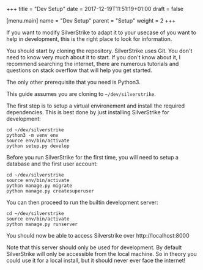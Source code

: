+++
title = "Dev Setup"
date =  2017-12-19T11:51:19+01:00
draft = false

[menu.main]
    name = "Dev Setup"
    parent = "Setup"
    weight = 2
+++

If you want to modify SilverStrike to adapt it to your usecase of you want to help in development,
this is the right place to look for information.

You should start by cloning the repository.
SilverStrike uses Git. You don't need to know very much about it to start.
If you don't know about it, I recommend searching the internet, there are numerous tutorials
and questions on stack overflow that will help you get started.

The only other prerequisite that you need is Python3.

This guide assumes you are cloning to `~/dev/silverstrike`.

The first step is to setup a virtual environement and install the required dependencies.
This is best done by just installing SilverStrike for development:

```
cd ~/dev/silverstrike
python3 -m venv env
source env/bin/activate
python setup.py develop
```

Before you run SilverStrike for the first time, you will need to setup a database and the first user account:

```
cd ~/dev/silverstrike
source env/bin/activate
python manage.py migrate
python manage.py createsuperuser
```

You can then proceed to run the builtin development server:

```
cd ~/dev/silverstrike
source env/bin/activate
python manage.py runserver
```

You should now be able to access Silverstrike over http://localhost:8000

Note that this server should only be used for development.
By default SilverStrike will only be accessible from the local machine.
So in theory you could use it for a local install, but it should never ever face the internet!
